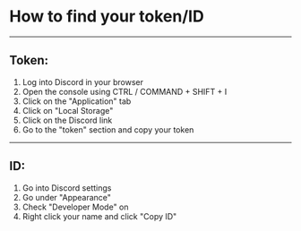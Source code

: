 # How to find your token/ID

---

## Token:

1. Log into Discord in your browser
2. Open the console using CTRL / COMMAND + SHIFT + I
3. Click on the "Application" tab
4. Click on "Local Storage"
5. Click on the Discord link
6. Go to the "token" section and copy your token

---

## ID:

1. Go into Discord settings
2. Go under "Appearance"
3. Check "Developer Mode" on
4. Right click your name and click "Copy ID"



